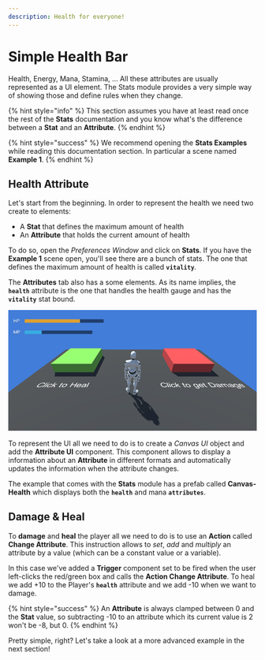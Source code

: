 ```yaml
---
description: Health for everyone!
---
```


# Simple Health Bar

Health, Energy, Mana, Stamina, ... All these attributes are usually represented as a UI element. The Stats module provides a very simple way of showing those and define rules when they change.

{% hint style="info" %}
This section assumes you have at least read once the rest of the **Stats** documentation and you know what's the difference between a **Stat** and an **Attribute**.
{% endhint %}

{% hint style="success" %}
We recommend opening the **Stats Examples** while reading this documentation section. In particular a scene named **Example 1**.
{% endhint %}

## Health Attribute

Let's start from the beginning. In order to represent the health we need two create to elements:

* A **Stat** that defines the maximum amount of health
* An **Attribute** that holds the current amount of health

To do so, open the _Preferences Window_ and click on **Stats**. If you have the **Example 1** scene open, you'll see there are a bunch of stats. The one that defines the maximum amount of health is called **`vitality`**.

The **Attributes** tab also has a some elements. As its name implies, the **`health`** attribute is the one that handles the health gauge and has the **`vitality`** stat bound.

![\(Clicking on the RED box damages the player. Clicking on the GREEN one will heal him\)](../../../.gitbook/assets/stats-example-1.png)

To represent the UI all we need to do is to create a _Canvas UI_ object and add the **Attribute UI** component. This component allows to display a information about an **Attribute** in different formats and automatically updates the information when the attribute changes.

The example that comes with the **Stats** module has a prefab called **Canvas-Health** which displays both the **`health`** and mana **`attributes`**.

## Damage & Heal

To **damage** and **heal** the player all we need to do is to use an **Action** called **Change Attribute**. This  instruction allows to _set_, _add_ and _multiply_ an attribute by a value \(which can be a constant value or a variable\).

In this case we've added a **Trigger** component set to be fired when the user left-clicks the red/green box and calls the **Action Change Attribute**. To heal we add +10 to the Player's **`health`** attribute and we add -10 when we want to damage.

{% hint style="success" %}
An **Attribute** is always clamped between 0 and the **Stat** value, so subtracting -10 to an attribute which its current value is 2 won't be -8, but 0.
{% endhint %}

Pretty simple, right? Let's take a look at a more advanced example in the next section!

